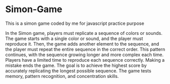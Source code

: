# Simon-Game
This is a simon game coded by me for javascript practice purpose

In the Simon game, players must replicate a sequence of colors or sounds. The game starts with a single color or sound, and the player must reproduce it. Then, the game adds another element to the sequence, and the player must repeat the entire sequence in the correct order. This pattern continues, with the sequence growing longer and more complex each time. Players have a limited time to reproduce each sequence correctly. Making a mistake ends the game. The goal is to achieve the highest score by accurately replicating the longest possible sequence. The game tests memory, pattern recognition, and concentration skills.
